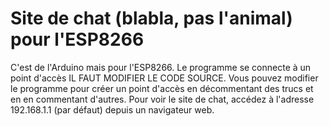 # Site de chat (blabla, pas l'animal) pour l'ESP8266

C'est de l'Arduino mais pour l'ESP8266.
Le programme se connecte à un point d'accès IL FAUT MODIFIER LE CODE SOURCE.
Vous pouvez modifier le programme pour créer un point d'accès en décommentant des trucs et en en commentant d'autres.
Pour voir le site de chat, accédez à l'adresse 192.168.1.1 (par défaut) depuis un navigateur web.

